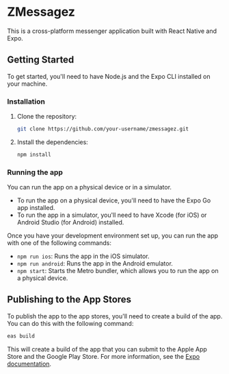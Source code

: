 # ZMessagez

This is a cross-platform messenger application built with React Native and Expo.

## Getting Started

To get started, you'll need to have Node.js and the Expo CLI installed on your machine.

### Installation

1.  Clone the repository:
    ```bash
    git clone https://github.com/your-username/zmessagez.git
    ```
2.  Install the dependencies:
    ```bash
    npm install
    ```

### Running the app

You can run the app on a physical device or in a simulator.

*   To run the app on a physical device, you'll need to have the Expo Go app installed.
*   To run the app in a simulator, you'll need to have Xcode (for iOS) or Android Studio (for Android) installed.

Once you have your development environment set up, you can run the app with one of the following commands:

*   `npm run ios`: Runs the app in the iOS simulator.
*   `npm run android`: Runs the app in the Android emulator.
*   `npm start`: Starts the Metro bundler, which allows you to run the app on a physical device.

## Publishing to the App Stores

To publish the app to the app stores, you'll need to create a build of the app. You can do this with the following command:

```bash
eas build
```

This will create a build of the app that you can submit to the Apple App Store and the Google Play Store. For more information, see the [Expo documentation](https://docs.expo.dev/build/introduction/).
